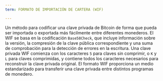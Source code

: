 ```yaml
---
term: FORMATO DE IMPORTACIÓN DE CARTERA (WIF)

---
```

Un método para codificar una clave privada de Bitcoin de forma que pueda ser importada o exportada más fácilmente entre diferentes monederos. El WIF se basa en la codificación `Base58Check`, que incluye información sobre la versión, la compresión de la clave pública correspondiente y una suma de comprobación para la detección de errores en la escritura. Una clave privada WIF comienza con los caracteres `5` para claves sin comprimir, o `K` y `L` para claves comprimidas, y contiene todos los caracteres necesarios para reconstruir la clave privada original. El formato WIF proporciona un medio estandarizado para transferir una clave privada entre distintos programas de monedero.